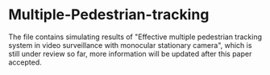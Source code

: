 # Multiple-Pedestrian-tracking

The file contains simulating results of "Effective multiple pedestrian tracking system in video surveillance with monocular stationary camera", which is still under review so far, more information will be updated after this paper accepted.
